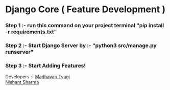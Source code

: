 # Django Core ( Feature Development )

### Step 1 :- run this command on your project terminal "pip install -r requirements.txt"
### Step 2 :- Start Django Server by :- "python3 src/manage.py runserver"
### Step 3 :- Start Adding Features!

Developers :- <a href="https://github.com/MADHAVANTYAGI">Madhavan Tyagi</a> <br>
              <a href="https://github.com/nishant-ai">Nishant Sharma</a>
